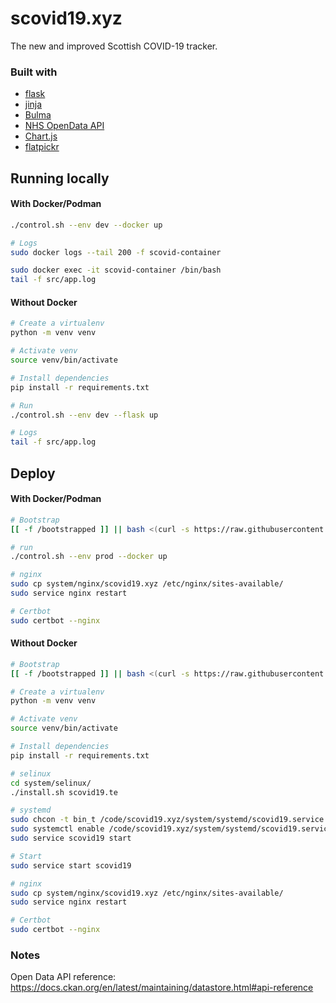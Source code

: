 # scovid19.xyz
The new and improved Scottish COVID-19 tracker.  

### Built with
- [flask](https://flask.palletsprojects.com/en/1.1.x/)
- [jinja](https://jinja.palletsprojects.com/en/2.11.x/)
- [Bulma](https://bulma.io/)
- [NHS OpenData API](https://www.opendata.nhs.scot/dataset)
- [Chart.js](https://www.chartjs.org/)
- [flatpickr](https://flatpickr.js.org/)


## Running locally

#### With Docker/Podman
```bash
./control.sh --env dev --docker up

# Logs
sudo docker logs --tail 200 -f scovid-container

sudo docker exec -it scovid-container /bin/bash
tail -f src/app.log
```

#### Without Docker
```bash
# Create a virtualenv
python -m venv venv

# Activate venv
source venv/bin/activate

# Install dependencies
pip install -r requirements.txt

# Run
./control.sh --env dev --flask up

# Logs
tail -f src/app.log
```

## Deploy
#### With Docker/Podman
```bash
# Bootstrap
[[ -f /bootstrapped ]] || bash <(curl -s https://raw.githubusercontent.com/danstewart/server-bootstrap/master/bootstrap.sh)

# run
./control.sh --env prod --docker up

# nginx
sudo cp system/nginx/scovid19.xyz /etc/nginx/sites-available/
sudo service nginx restart

# Certbot
sudo certbot --nginx
```

#### Without Docker
```bash
# Bootstrap
[[ -f /bootstrapped ]] || bash <(curl -s https://raw.githubusercontent.com/danstewart/server-bootstrap/master/bootstrap.sh)

# Create a virtualenv
python -m venv venv

# Activate venv
source venv/bin/activate

# Install dependencies
pip install -r requirements.txt

# selinux
cd system/selinux/
./install.sh scovid19.te

# systemd
sudo chcon -t bin_t /code/scovid19.xyz/system/systemd/scovid19.service
sudo systemctl enable /code/scovid19.xyz/system/systemd/scovid19.service
sudo service scovid19 start

# Start
sudo service start scovid19

# nginx
sudo cp system/nginx/scovid19.xyz /etc/nginx/sites-available/
sudo service nginx restart

# Certbot
sudo certbot --nginx
```

### Notes
Open Data API reference:  
https://docs.ckan.org/en/latest/maintaining/datastore.html#api-reference
